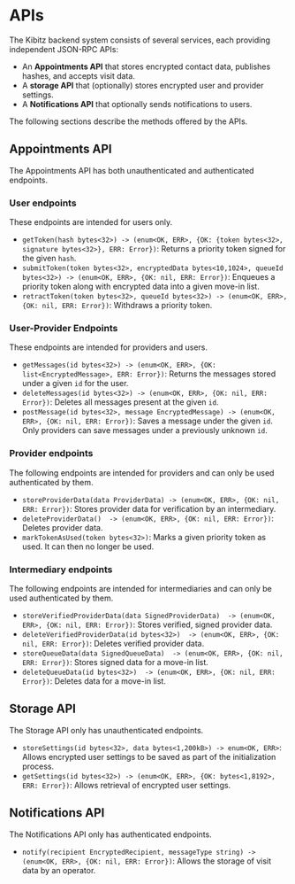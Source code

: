 # APIs

The Kibitz backend system consists of several services, each providing independent JSON-RPC APIs:

* An **Appointments API** that stores encrypted contact data, publishes hashes, and accepts visit data.
* A **storage API** that (optionally) stores encrypted user and provider settings.
* A **Notifications API** that optionally sends notifications to users.

The following sections describe the methods offered by the APIs.

## Appointments API

The Appointments API has both unauthenticated and authenticated endpoints.

### User endpoints

These endpoints are intended for users only.

* `getToken(hash bytes<32>) -> (enum<OK, ERR>, {OK: {token bytes<32>, signature bytes<32>}, ERR: Error})`: Returns a priority token signed for the given `hash`.
* `submitToken(token bytes<32>, encryptedData bytes<10,1024>, queueId bytes<32>) -> (enum<OK, ERR>, {OK: nil, ERR: Error})`: Enqueues a priority token along with encrypted data into a given move-in list.
* `retractToken(token bytes<32>, queueId bytes<32>) -> (enum<OK, ERR>, {OK: nil, ERR: Error})`: Withdraws a priority token.

### User-Provider Endpoints

These endpoints are intended for providers and users.

* `getMessages(id bytes<32>) -> (enum<OK, ERR>, {OK: list<EncryptedMessage>, ERR: Error})`: Returns the messages stored under a given `id` for the user.
* `deleteMessages(id bytes<32>) -> (enum<OK, ERR>, {OK: nil, ERR: Error})`: Deletes all messages present at the given `id`.
* `postMessage(id bytes<32>, message EncryptedMessage) -> (enum<OK, ERR>, {OK: nil, ERR: Error})`: Saves a message under the given `id`. Only providers can save messages under a previously unknown `id`.

### Provider endpoints

The following endpoints are intended for providers and can only be used authenticated by them.

* `storeProviderData(data ProviderData) -> (enum<OK, ERR>, {OK: nil, ERR: Error})`: Stores provider data for verification by an intermediary.
* `deleteProviderData()  -> (enum<OK, ERR>, {OK: nil, ERR: Error})`: Deletes provider data.
* `markTokenAsUsed(token bytes<32>)`: Marks a given priority token as used. It can then no longer be used.

### Intermediary endpoints

The following endpoints are intended for intermediaries and can only be used authenticated by them.

* `storeVerifiedProviderData(data SignedProviderData)  -> (enum<OK, ERR>, {OK: nil, ERR: Error})`: Stores verified, signed provider data.
* `deleteVerifiedProviderData(id bytes<32>)  -> (enum<OK, ERR>, {OK: nil, ERR: Error})`: Deletes verified provider data.
* `storeQueueData(data SignedQueueData)  -> (enum<OK, ERR>, {OK: nil, ERR: Error})`: Stores signed data for a move-in list.
* `deleteQueueData(id bytes<32>)  -> (enum<OK, ERR>, {OK: nil, ERR: Error})`: Deletes data for a move-in list.

## Storage API

The Storage API only has unauthenticated endpoints.

* `storeSettings(id bytes<32>, data bytes<1,200kB>) -> enum<OK, ERR>`: Allows encrypted user settings to be saved as part of the initialization process.
* `getSettings(id bytes<32>) -> (enum<OK, ERR>, {OK: bytes<1,8192>, ERR: Error})`: Allows retrieval of encrypted user settings.

## Notifications API

The Notifications API only has authenticated endpoints.

* `notify(recipient EncryptedRecipient, messageType string) -> (enum<OK, ERR>, {OK: nil, ERR: Error})`: Allows the storage of visit data by an operator.

